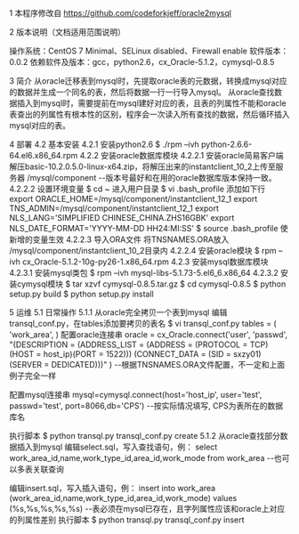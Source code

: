 1 本程序修改自 https://github.com/codeforkjeff/oracle2mysql

2 版本说明（文档适用范围说明）

操作系统：CentOS 7 Minimal、SELinux disabled、Firewall enable
软件版本：0.0.2
依赖软件及版本：gcc，python2.6，cx_Oracle-5.1.2，cymysql-0.8.5

3 简介
从oracle迁移表到mysql时，先提取oracle表的元数据，转换成mysql对应的数据并生成一个同名的表，然后将数据一行一行导入mysql。
从oracle查找数据插入到mysql时，需要提前在mysql建好对应的表，且表的列属性不能和oracle表查出的列属性有根本性的区别，程序会一次读入所有查找的数据，然后循环插入mysql对应的表。

4 部署
4.2 基本安装
4.2.1 安装python2.6
$ ./rpm –ivh python-2.6.6-64.el6.x86_64.rpm
4.2.2 安装oracle数据库模块
4.2.2.1 安装oracle简易客户端
解压basic-10.2.0.5.0-linux-x64.zip，将解压出来的instantclient_10_2上传至服务器 /mysql/component
--版本号最好和在用的oracle数据库版本保持一致。
4.2.2.2 设置环境变量
$ cd ~  进入用户目录
$ vi .bash_profile  添加如下行
export ORACLE_HOME=/mysql/component/instantclient_12_1
export TNS_ADMIN=/mysql/component/instantclient_12_1
export NLS_LANG='SIMPLIFIED CHINESE_CHINA.ZHS16GBK'
export NLS_DATE_FORMAT='YYYY-MM-DD HH24:MI:SS'
$ source .bash_profile 使新增的变量生效
4.2.2.3 导入ORA文件
将TNSNAMES.ORA放入 /mysql/component/instantclient_10_2目录内
4.2.2.4 安装oracle模块
$ rpm –ivh cx_Oracle-5.1.2-10g-py26-1.x86_64.rpm
4.2.3 安装mysql数据库模块
4.2.3.1 安装mysql类包
$ rpm –ivh mysql-libs-5.1.73-5.el6_6.x86_64
4.2.3.2 安装cymysql模块
$ tar xzvf cymysql-0.8.5.tar.gz
$ cd cymysql-0.8.5
$ python setup.py build
$ python setup.py install

5 运维
5.1 日常操作
5.1.1 从oracle完全拷贝一个表到mysql
编辑transql_conf.py，在tables添加要拷贝的表名
$ vi transql_conf.py 
tables = (
    'work_area',
)
配置oracle连接串
oracle = cx_Oracle.connect('user', 'passwd', "(DESCRIPTION = (ADDRESS_LIST = (ADDRESS = (PROTOCOL = TCP)(HOST = host_ip)(PORT = 1522))) (CONNECT_DATA = (SID = sxzy01)(SERVER = DEDICATED)))" )
--根据TNSNAMES.ORA文件配置，不一定和上面例子完全一样

配置mysql连接串
mysql=cymysql.connect(host='host_ip', user='test', passwd='test', port=8066,db='CPS')
--按实际情况填写, CPS为表所在的数据库名

执行脚本
$ python transql.py transql_conf.py create 
5.1.2 从oracle查找部分数据插入到mysql
编辑select.sql，写入查找语句，例：
select work_area_id,name,work_type_id,area_id,work_mode from work_area 
--也可以多表关联查询

编辑insert.sql，写入插入语句，例：
insert into work_area (work_area_id,name,work_type_id,area_id,work_mode) values (%s,%s,%s,%s,%s)
--表必须在mysql已存在，且字列属性应该和oracle上对应的列属性差别
执行脚本
$ python transql.py transql_conf.py insert
